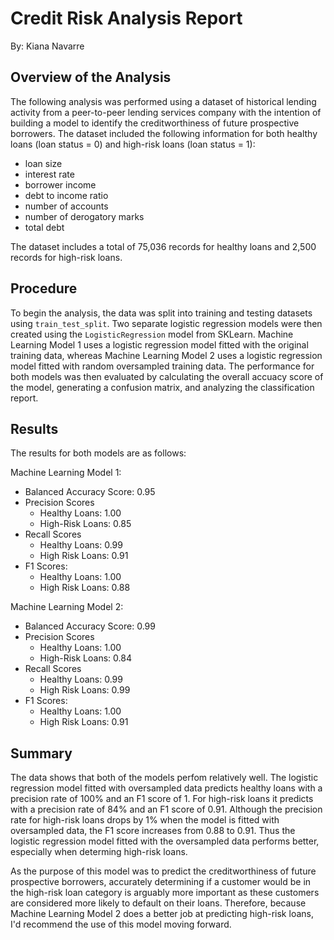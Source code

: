 # Credit Risk Analysis Report
By: Kiana Navarre

## Overview of the Analysis
The following analysis was performed using a dataset of historical lending activity from a peer-to-peer lending services company with the intention of building a model to identify the creditworthiness of future prospective borrowers. The dataset included the following information for both healthy loans (loan status = 0) and high-risk loans (loan status = 1):
  * loan size
  * interest rate 
  * borrower income
  * debt to income ratio 
  * number of accounts
  * number of derogatory marks 
  * total debt

The dataset includes a total of 75,036 records for healthy loans and 2,500 records for high-risk loans. 

## Procedure
To begin the analysis, the data was split into training and testing datasets using `train_test_split`. Two separate logistic regression models were then created using the `LogisticRegression` model from SKLearn. Machine Learning Model 1 uses a logistic regression model fitted with the original training data, whereas Machine Learning Model 2 uses a logistic regression model fitted with random oversampled training data.  The performance for both models was then evaluated by calculating the overall accuacy score of the model, generating a confusion matrix, and analyzing the classification report. 

## Results
The results for both models are as follows: 

Machine Learning Model 1: 
  *  Balanced Accuracy Score: 0.95
  * Precision Scores
    * Healthy Loans: 1.00
    * High-Risk Loans: 0.85
  * Recall Scores
    * Healthy Loans: 0.99
    * High Risk Loans: 0.91
  * F1 Scores: 
    * Healthy Loans: 1.00
    * High Risk Loans: 0.88

Machine Learning Model 2:
  *  Balanced Accuracy Score: 0.99
  * Precision Scores
    * Healthy Loans: 1.00
    * High-Risk Loans: 0.84
  * Recall Scores
    * Healthy Loans: 0.99
    * High Risk Loans: 0.99
  * F1 Scores: 
    * Healthy Loans: 1.00
    * High Risk Loans: 0.91

## Summary
The data shows that both of the models perfom relatively well.  The logistic regression model fitted with oversampled data predicts healthy loans with a precision rate of 100% and an F1 score of 1.  For high-risk loans it predicts with a precision rate of 84% and an F1 score of 0.91.  Although the precision rate for high-risk loans drops by 1% when the model is fitted with oversampled data, the F1 score increases from 0.88 to 0.91.  Thus the logistic regression model fitted with the oversampled data performs better, especially when determing high-risk loans.  

As the purpose of this model was to predict the creditworthiness of future prospective borrowers, accurately determining if a customer would be in the high-risk loan category is arguably more important as these customers are considered more likely to default on their loans.  Therefore, because Machine Learning Model 2 does a better job at predicting high-risk loans, I'd recommend the use of this model moving forward.  
